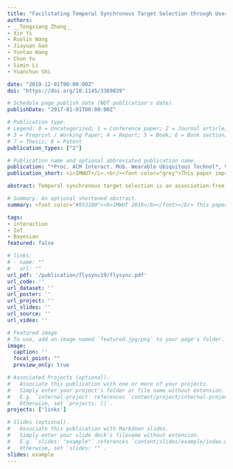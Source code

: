 ```yaml
---
title: "Facilitating Temporal Synchronous Target Selection through User Behavior Modeling"
authors:
- __Tengxiang Zhang__
- Xin Yi
- Ruolin Wang
- Jiayuan Gao
- Yuntao Wang
- Chun Yu
- Simin Li
- Yuanchun Shi

date: "2019-12-01T00:00:00Z"
doi: "https://doi.org/10.1145/3369839"

# Schedule page publish date (NOT publication's date).
publishDate: "2017-01-01T00:00:00Z"

# Publication type.
# Legend: 0 = Uncategorized; 1 = Conference paper; 2 = Journal article;
# 3 = Preprint / Working Paper; 4 = Report; 5 = Book; 6 = Book section;
# 7 = Thesis; 8 = Patent
publication_types: ["2"]

# Publication name and optional abbreviated publication name.
publication: "*Proc. ACM Interact. Mob. Wearable Ubiquitous Technol*, Vol 3, Issue 4, Article 159, Dec 2019."
publication_short: <i>IMWUT</i>.<br/><font color="grey">This paper improves the target selection performance by optimizing blinking pattern sets with Bayesian-based human modeling</font>

abstract: Temporal synchronous target selection is an association-free selection technique:users select a target by generating signals (e.g., finger taps and hand claps) in sync with its unique temporal pattern. However, classical pattern set design and input recognition algorithm of such techniques did not leverage users’ behavioral information, which limits their robustness to imprecise inputs. In this paper, we improve these two key components by modeling users’ interaction behavior. In the first user study, we asked users to tap a finger in sync with blinking patterns with various period and delay, and modeled their finger tapping ability using Gaussian distribution. Based on the results, we generated pattern sets for up to 22 targets that minimized the possibility of confusion due to imprecise inputs. In the second user study, we validated that the optimized pattern sets could reduce error rate from 23% to 7% for the classical Correlation recognizer. We also tested a novel Bayesian, which achieved higher selection accuracy than the Correlation recognizer when the input sequence is short. The informal evaluation results show that the selection technique can be effectively scaled to different modalities and sensing techniques.

# Summary. An optional shortened abstract.
summary: <font color="#953100"><b>IMWUT 2019</b></font></br> This paper improves the target selection performance by optimizing blinking pattern sets with Bayesian-based human modeling. 

tags:
- interaction
- IoT
- Bayesian
featured: false

# links:
# - name: ""
#   url: ""
url_pdf: '/publication/flysync19/flysync.pdf'
url_code: ''
url_dataset: ''
url_poster: ''
url_project: ''
url_slides: ''
url_source: ''
url_video: ''

# Featured image
# To use, add an image named `featured.jpg/png` to your page's folder. 
image:
  caption: ''
  focal_point: ""
  preview_only: true

# Associated Projects (optional).
#   Associate this publication with one or more of your projects.
#   Simply enter your project's folder or file name without extension.
#   E.g. `internal-project` references `content/project/internal-project/index.md`.
#   Otherwise, set `projects: []`.
projects: ['links']

# Slides (optional).
#   Associate this publication with Markdown slides.
#   Simply enter your slide deck's filename without extension.
#   E.g. `slides: "example"` references `content/slides/example/index.md`.
#   Otherwise, set `slides: ""`.
slides: example
---
```

<!-- 
{{% alert note %}}
Click the *Cite* button above to demo the feature to enable visitors to import publication metadata into their reference management software.
{{% /alert %}}

{{% alert note %}}
Click the *Slides* button above to demo Academic's Markdown slides feature.
{{% /alert %}} -->

<!-- Supplementary notes can be added here, including [code and math](https://sourcethemes.com/academic/docs/writing-markdown-latex/). -->